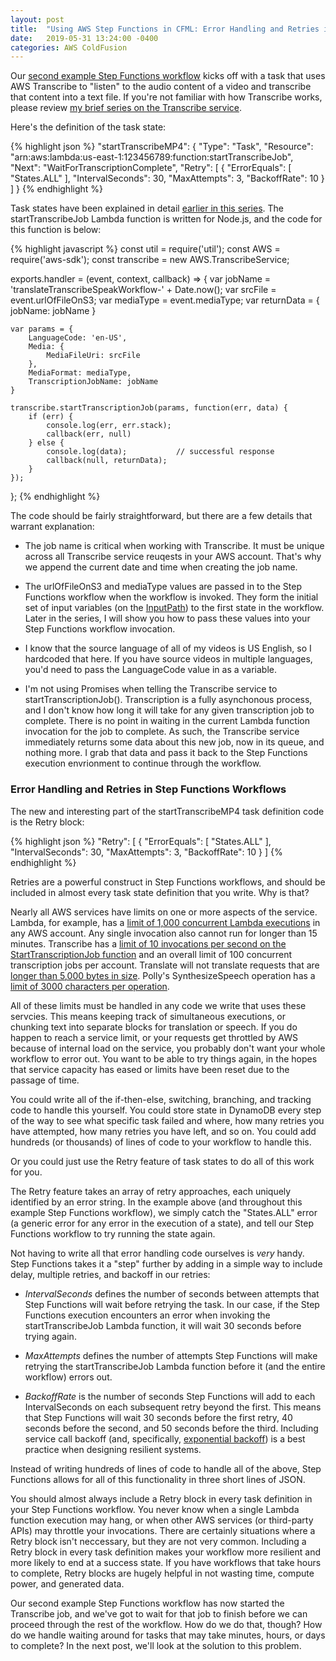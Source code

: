 ```yaml
---
layout: post
title:  "Using AWS Step Functions in CFML: Error Handling and Retries in Step Functions Workflows"
date:   2019-05-31 13:24:00 -0400
categories: AWS ColdFusion
---
```


Our [second example Step Functions workflow](https://github.com/brianklaas/awsPlaybox/blob/master/stateMachines/transcribeTranslateSpeakWorkflow.json) kicks off with a task that uses AWS Transcribe to "listen" to the audio content of a video and transcribe that content into a text file. If you're not familiar with how Transcribe works, please review [my brief series on the Transcribe service](https://brianklaas.net/aws/coldfusion/2018/09/14/Using-AWS-Transcribe-in-CFML-Part-1.html).

Here's the definition of the task state:

{% highlight json %}
"startTranscribeMP4": {
    "Type": "Task",
    "Resource": "arn:aws:lambda:us-east-1:123456789:function:startTranscribeJob",
    "Next": "WaitForTranscriptionComplete",
    "Retry": [
        {
          "ErrorEquals": [ "States.ALL" ],
          "IntervalSeconds": 30,
          "MaxAttempts": 3,
          "BackoffRate": 10
        }
    ]
}
{% endhighlight %}

Task states have been explained in detail [earlier in this series](https://brianklaas.net/aws/coldfusion/2019/04/25/Using-AWS-Step-Functions-In-CFML-Part-2.html). The startTranscribeJob Lambda function is written for Node.js, and the code for this function is below:

{% highlight javascript %}
const util = require('util');
const AWS = require('aws-sdk');
const transcribe = new AWS.TranscribeService;

exports.handler = (event, context, callback) => {
    var jobName = 'translateTranscribeSpeakWorkflow-' + Date.now();
    var srcFile = event.urlOfFileOnS3;
    var mediaType = event.mediaType;
    var returnData = {
        jobName: jobName
    }
    
    var params = {
        LanguageCode: 'en-US',
        Media: {
            MediaFileUri: srcFile
        },
        MediaFormat: mediaType,
        TranscriptionJobName: jobName
    }
    
    transcribe.startTranscriptionJob(params, function(err, data) {
        if (err) {
            console.log(err, err.stack);
            callback(err, null)
        } else {
            console.log(data);           // successful response
            callback(null, returnData);
        }
    });
    
};
{% endhighlight %}

The code should be fairly straightforward, but there are a few details that warrant explanation:

- The job name is critical when working with Transcribe. It must be unique across all Transcribe service reuqests in your AWS account. That's why we append the current date and time when creating the job name.

- The urlOfFileOnS3 and mediaType values are passed in to the Step Functions workflow when the workflow is invoked. They form the initial set of input variables (on the [InputPath](https://brianklaas.net/aws/coldfusion/2019/04/27/Using-AWS-Step-Functions-In-CFML-Part-3.html)) to the first state in the workflow. Later in the series, I will show you how to pass these values into your Step Functions workflow invocation.

- I know that the source language of all of my videos is US English, so I hardcoded that here. If you have source videos in multiple languages, you'd need to pass the LanguageCode value in as a variable.

- I'm not using Promises when telling the Transcribe service to startTranscriptionJob(). Transcription is a fully asynchonous process, and I don't know how long it will take for any given transcription job to complete. There is no point in waiting in the current Lambda function invocation for the job to complete.  As such, the Transcribe service immediately returns some data about this new job, now in its queue, and nothing more. I grab that data and pass it back to the Step Functions execution envrionment to continue through the workflow.

### Error Handling and Retries in Step Functions Workflows

The new and interesting part of the startTranscribeMP4 task definition code is the Retry block:

{% highlight json %}
"Retry": [
    {
        "ErrorEquals": [ "States.ALL" ],
        "IntervalSeconds": 30,
        "MaxAttempts": 3,
        "BackoffRate": 10
    }
]
{% endhighlight %}

Retries are a powerful construct in Step Functions workflows, and should be included in almost every task state definition that you write. Why is that?

Nearly all AWS services have limits on one or more aspects of the service. Lambda, for example, has a [limit of 1,000 concurrent Lambda executions](https://docs.aws.amazon.com/lambda/latest/dg/limits.html) in any AWS account. Any single invocation also cannot run for longer than 15 minutes. Transcribe has a [limit of 10 invocations per second on the StartTranscriptionJob function](https://docs.aws.amazon.com/general/latest/gr/aws_service_limits.html#limits-amazon-transcribe) and an overall limit of 100 concurrent transcription jobs per account. Translate will not translate requests that are [longer than 5,000 bytes in size](https://docs.aws.amazon.com/translate/latest/dg/limits-guidelines.html). Polly's SynthesizeSpeech operation has a [limit of 3000 characters per operation](https://docs.aws.amazon.com/polly/latest/dg/limits.html).

All of these limits must be handled in any code we write that uses these servcies. This means keeping track of simultaneous executions, or chunking text into separate blocks for translation or speech. If you do happen to reach a service limit, or your requests get throttled by AWS because of internal load on the service, you probably don't want your whole workflow to error out. You want to be able to try things again, in the hopes that service capacity has eased or limits have been reset due to the passage of time.

You could write all of the if-then-else, switching, branching, and tracking code to handle this yourself. You could store state in DynamoDB every step of the way to see what specific task failed and where, how many retries you have attempted, how many retries you have left, and so on. You could add hundreds (or thousands) of lines of code to your workflow to handle this.

Or you could just use the Retry feature of task states to do all of this work for you.

The Retry feature takes an array of retry approaches, each uniquely identified by an error string. In the example above (and throughout this example Step Functions workflow), we simply catch the "States.ALL" error (a generic error for any error in the execution of a state), and tell our Step Functions workflow to try running the state again.

Not having to write all that error handling code ourselves is *very* handy. Step Functions takes it a "step" further by adding in a simple way to include delay, multiple retries, and backoff in our retries:

- *IntervalSeconds* defines the number of seconds between attempts that Step Functions will wait before retrying the task. In our case, if the Step Functions execution encounters an error when invoking the startTranscribeJob Lambda function, it will wait 30 seconds before trying again.

- *MaxAttempts* defines the number of attempts Step Functions will make retrying the startTranscribeJob Lambda function before it (and the entire workflow) errors out.

- *BackoffRate* is the number of seconds Step Functions will add to each IntervalSeconds on each subsequent retry beyond the first. This means that Step Functions will wait 30 seconds before the first retry, 40 seconds before the second, and 50 seconds before the third. Including service call backoff (and, specifically, [exponential backoff](https://en.wikipedia.org/wiki/Exponential_backoff)) is a best practice when designing resilient systems.

Instead of writing hundreds of lines of code to handle all of the above, Step Functions allows for all of this functionality in three short lines of JSON. 

You should almost always include a Retry block in every task definition in your Step Functions workflow. You never know when a single Lambda function execution may hang, or when other AWS services (or third-party APIs) may throttle your invocations. There are certainly situations where a Retry block isn't neccessary, but they are not very common. Including a Retry block in every task definition makes your workflow more resilient and more likely to end at a success state. If you have workflows that take hours to complete, Retry blocks are hugely helpful in not wasting time, compute power, and generated data.

Our second example Step Functions workflow has now started the Transcribe job, and we've got to wait for that job to finish before we can proceed through the rest of the workflow. How do we do that, though? How do we handle waiting around for tasks that may take minutes, hours, or days to complete? In the next post, we'll look at the solution to this problem.